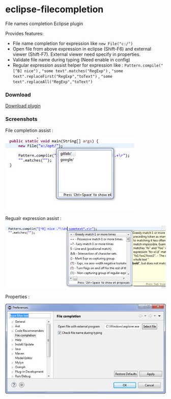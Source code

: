 eclipse-filecompletion
======================

File names completion Eclipse plugin

Provides features:

*   File name completion for expression like `new File("c:/")`
*   Open file from above expression in eclipse (Shift-F6)  and external viewer (Shift-F7). External viewer need specify in properties.
*   Validate file name during typing (Need enable in config)
*   Regular expression assist helper for expression like :
    `Pattern.compile("[^B] nice")` ,
    `"some text".matches("RegExp")` ,
    `"some text".replaceFirst("RegExp","toText")` ,
    `"some text".replaceAll("RegExp","toText")`



###  Download
[Download plugin](http://raw.githubusercontent.com/impetuouslab/eclipse-filecompletion/propose1/update-site/plugins/org.impetuouslab.eclipse.filecompletion_0.0.1.201601191422.jar) 

### Screenshots
File completion assist :

![File assist](images/file-assist.jpg "File assist")
 
Regualr expression assist :

![Regexp assist](images/regexp1.jpg "Regexp assist")

Properties :

![Properties](images/properties.jpg "Properties")
 
 